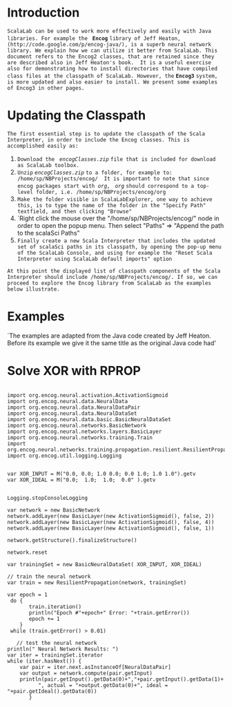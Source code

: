 # Introduction #

`ScalaLab can be used to work more effectively and easily with Java libraries. For example the ` **`Encog`** `library of Jeff Heaton, (http://code.google.com/p/encog-java/), is a superb neural network library. We explain how we can utilize it better from ScalaLab. This document refers to the Encog2 classes, that are retained since they are described also in Jeff Heaton's book.  It is a useful exercise also for demonstrating how to install directories that have compiled class files at the classpath of ScalaLab. However, the`  **`Encog3`** `system, is more updated and also easier to install. We present some examples of Encog3 in other pages.`


# Updating the Classpath #

`The first essential step is to update the classpath of the Scala Interpreter, in order to include the Encog classes. This is accomplished easily as: `

  1. `Download the ` _`encogClasses.zip`_ `file that is included for download as ScalaLab toolbox.`
  1. `Unzip` _`encogClasses.zip`_ `to a folder, for example to: /home/sp/NBProjects/encog/  It is important to note that since encog packages start with `_`org, `_  _`org`_ `should correspond to a top-level folder, i.e. /home/sp/NBProjects/encog/org`
  1. `Make the folder visible in ScalaLabExplorer, one way to achieve this, is to type the name of the folder in the "Specify Path" textfield, and then clicking "Browse"`
  1. `Right click the mouse over the "/home/sp/NBProjects/encog/" node in order to open the popup menu. Then select "Paths" => "Append the path to the scalaSci Paths"
  1. `Finally create a new Scala Interpreter that includes the updated set of scalaSci paths in its classpath, by opening the pop-up menu of the ScalaLab Console, and using for example the "Reset Scala Interpreter using ScalaLab default imports" option`

`At this point the displayed list of classpath components of the Scala Interpreter should include /home/sp/NBProjects/encog/. If so, we can proceed to explore the Encog library from ScalaLab as the examples below illustrate.`

# Examples #

`The examples are adapted from the Java code created by Jeff Heaton. Before its example we give it the same title as the original Java code had'

# Solve XOR with RPROP #

```

import org.encog.neural.activation.ActivationSigmoid
import org.encog.neural.data.NeuralData
import org.encog.neural.data.NeuralDataPair
import org.encog.neural.data.NeuralDataSet
import org.encog.neural.data.basic.BasicNeuralDataSet
import org.encog.neural.networks.BasicNetwork
import org.encog.neural.networks.layers.BasicLayer
import org.encog.neural.networks.training.Train
import org.encog.neural.networks.training.propagation.resilient.ResilientPropagation
import org.encog.util.logging.Logging


var XOR_INPUT = M("0.0, 0.0; 1.0 0.0; 0.0 1.0; 1.0 1.0").getv
var XOR_IDEAL = M("0.0;  1.0;  1.0;  0.0" ).getv


Logging.stopConsoleLogging

var network = new BasicNetwork
network.addLayer(new BasicLayer(new ActivationSigmoid(), false, 2))
network.addLayer(new BasicLayer(new ActivationSigmoid(), false, 4))
network.addLayer(new BasicLayer(new ActivationSigmoid(), false, 1))

network.getStructure().finalizeStructure()

network.reset

var trainingSet = new BasicNeuralDataSet( XOR_INPUT, XOR_IDEAL)

// train the neural network
var train = new ResilientPropagation(network, trainingSet)

var epoch = 1
 do {
       train.iteration()
       println("Epoch #"+epoch+" Error: "+train.getError())
       epoch += 1
    }
 while (train.getError() > 0.01)
 
   // test the neural network
println(" Neural Network Results: ")
var iter = trainingSet.iterator 
while (iter.hasNext()) {
    var pair = iter.next.asInstanceOf[NeuralDataPair]
    var output = network.compute(pair.getInput)
    println(pair.getInput().getData(0)+","+pair.getInput().getData(1)+ 
          ", actual = "+output.getData(0)+", ideal = "+pair.getIdeal().getData(0))
       }
    
              
```